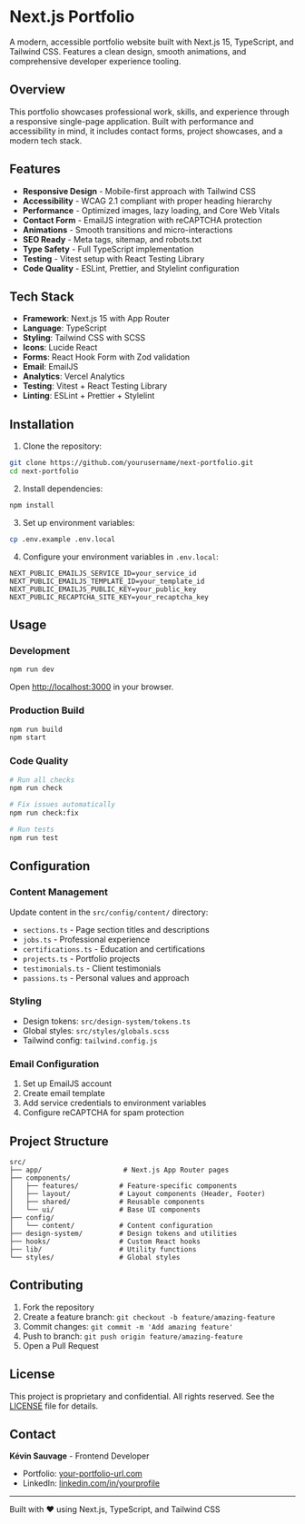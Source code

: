 # Next.js Portfolio

A modern, accessible portfolio website built with Next.js 15, TypeScript, and Tailwind CSS. Features a clean design, smooth animations, and comprehensive developer experience tooling.

## Overview

This portfolio showcases professional work, skills, and experience through a responsive single-page application. Built with performance and accessibility in mind, it includes contact forms, project showcases, and a modern tech stack.

## Features

- **Responsive Design** - Mobile-first approach with Tailwind CSS
- **Accessibility** - WCAG 2.1 compliant with proper heading hierarchy
- **Performance** - Optimized images, lazy loading, and Core Web Vitals
- **Contact Form** - EmailJS integration with reCAPTCHA protection
- **Animations** - Smooth transitions and micro-interactions
- **SEO Ready** - Meta tags, sitemap, and robots.txt
- **Type Safety** - Full TypeScript implementation
- **Testing** - Vitest setup with React Testing Library
- **Code Quality** - ESLint, Prettier, and Stylelint configuration

## Tech Stack

- **Framework**: Next.js 15 with App Router
- **Language**: TypeScript
- **Styling**: Tailwind CSS with SCSS
- **Icons**: Lucide React
- **Forms**: React Hook Form with Zod validation
- **Email**: EmailJS
- **Analytics**: Vercel Analytics
- **Testing**: Vitest + React Testing Library
- **Linting**: ESLint + Prettier + Stylelint

## Installation

1. Clone the repository:

```bash
git clone https://github.com/yourusername/next-portfolio.git
cd next-portfolio
```

2. Install dependencies:

```bash
npm install
```

3. Set up environment variables:

```bash
cp .env.example .env.local
```

4. Configure your environment variables in `.env.local`:

```env
NEXT_PUBLIC_EMAILJS_SERVICE_ID=your_service_id
NEXT_PUBLIC_EMAILJS_TEMPLATE_ID=your_template_id
NEXT_PUBLIC_EMAILJS_PUBLIC_KEY=your_public_key
NEXT_PUBLIC_RECAPTCHA_SITE_KEY=your_recaptcha_key
```

## Usage

### Development

```bash
npm run dev
```

Open [http://localhost:3000](http://localhost:3000) in your browser.

### Production Build

```bash
npm run build
npm start
```

### Code Quality

```bash
# Run all checks
npm run check

# Fix issues automatically
npm run check:fix

# Run tests
npm run test
```

## Configuration

### Content Management

Update content in the `src/config/content/` directory:

- `sections.ts` - Page section titles and descriptions
- `jobs.ts` - Professional experience
- `certifications.ts` - Education and certifications
- `projects.ts` - Portfolio projects
- `testimonials.ts` - Client testimonials
- `passions.ts` - Personal values and approach

### Styling

- Design tokens: `src/design-system/tokens.ts`
- Global styles: `src/styles/globals.scss`
- Tailwind config: `tailwind.config.js`

### Email Configuration

1. Set up EmailJS account
2. Create email template
3. Add service credentials to environment variables
4. Configure reCAPTCHA for spam protection

## Project Structure

```
src/
├── app/                    # Next.js App Router pages
├── components/
│   ├── features/          # Feature-specific components
│   ├── layout/            # Layout components (Header, Footer)
│   ├── shared/            # Reusable components
│   └── ui/                # Base UI components
├── config/
│   └── content/           # Content configuration
├── design-system/         # Design tokens and utilities
├── hooks/                 # Custom React hooks
├── lib/                   # Utility functions
└── styles/                # Global styles
```

## Contributing

1. Fork the repository
2. Create a feature branch: `git checkout -b feature/amazing-feature`
3. Commit changes: `git commit -m 'Add amazing feature'`
4. Push to branch: `git push origin feature/amazing-feature`
5. Open a Pull Request

## License

This project is proprietary and confidential. All rights reserved. See the [LICENSE](LICENSE) file for details.

## Contact

**Kévin Sauvage** - Frontend Developer

- Portfolio: [your-portfolio-url.com](https://www.kevin-sauvage.com/)
- LinkedIn: [linkedin.com/in/yourprofile](https://www.linkedin.com/in/kevin-sauvage/)

---

Built with ❤️ using Next.js, TypeScript, and Tailwind CSS
